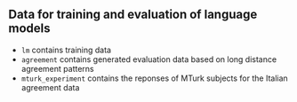 ## Data for training and evaluation of language models

- `lm` contains training data
- `agreement` contains generated evaluation data based on long distance agreement patterns
- `mturk_experiment` contains the reponses of MTurk subjects for the Italian agreement data 
